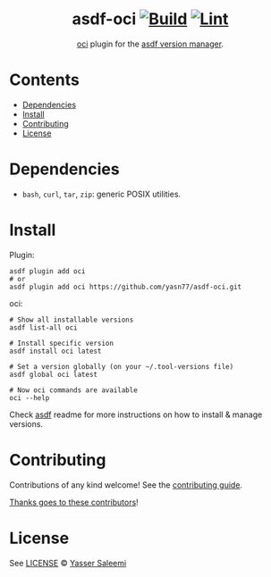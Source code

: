 <div align="center">

# asdf-oci [![Build](https://github.com/yasn77/asdf-oci/actions/workflows/build.yml/badge.svg)](https://github.com/yasn77/asdf-oci/actions/workflows/build.yml) [![Lint](https://github.com/yasn77/asdf-oci/actions/workflows/lint.yml/badge.svg)](https://github.com/yasn77/asdf-oci/actions/workflows/lint.yml)


[oci](https://docs.oracle.com/en-us/iaas/Content/API/Concepts/cliconcepts.htm) plugin for the [asdf version manager](https://asdf-vm.com).

</div>

# Contents

- [Dependencies](#dependencies)
- [Install](#install)
- [Contributing](#contributing)
- [License](#license)

# Dependencies

- `bash`, `curl`, `tar`, `zip`: generic POSIX utilities.

# Install

Plugin:

```shell
asdf plugin add oci
# or
asdf plugin add oci https://github.com/yasn77/asdf-oci.git
```

oci:

```shell
# Show all installable versions
asdf list-all oci

# Install specific version
asdf install oci latest

# Set a version globally (on your ~/.tool-versions file)
asdf global oci latest

# Now oci commands are available
oci --help
```

Check [asdf](https://github.com/asdf-vm/asdf) readme for more instructions on how to
install & manage versions.

# Contributing

Contributions of any kind welcome! See the [contributing guide](contributing.md).

[Thanks goes to these contributors](https://github.com/yasn77/asdf-oci/graphs/contributors)!

# License

See [LICENSE](LICENSE) © [Yasser Saleemi](https://github.com/yasn77/)
